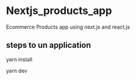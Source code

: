 # Nextjs_products_app
Ecommerce Products app using next.js and react.js

## steps to un application

yarn install

yarn dev
